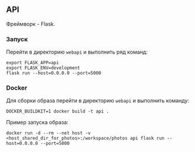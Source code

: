 ## API

Фреймворк - Flask.

### Запуск

Перейти в директорию `webapi` и выполнить ряд команд:

```
export FLASK_APP=api
export FLASK_ENV=development
flask run --host=0.0.0.0 --port=5000
```

### Docker

Для сборки образа перейти в директорию `webapi` и выполнить команду:

```
DOCKER_BUILDKIT=1 docker build -t api .
```

Пример запуска образа:

```
docker run -d --rm --net host -v <host_shared_dir_for_photos>:/workspace/photos api flask run --host=0.0.0.0 --port=5000
```
